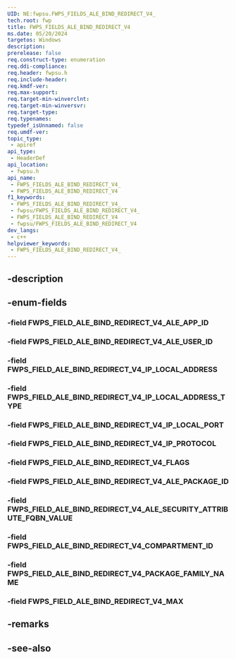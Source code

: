```yaml
---
UID: NE:fwpsu.FWPS_FIELDS_ALE_BIND_REDIRECT_V4_
tech.root: fwp
title: FWPS_FIELDS_ALE_BIND_REDIRECT_V4
ms.date: 05/20/2024
targetos: Windows
description: 
prerelease: false
req.construct-type: enumeration
req.ddi-compliance: 
req.header: fwpsu.h
req.include-header: 
req.kmdf-ver: 
req.max-support: 
req.target-min-winverclnt: 
req.target-min-winversvr: 
req.target-type: 
req.typenames: 
typedef_isUnnamed: false
req.umdf-ver: 
topic_type:
 - apiref
api_type:
 - HeaderDef
api_location:
 - fwpsu.h
api_name:
 - FWPS_FIELDS_ALE_BIND_REDIRECT_V4_
 - FWPS_FIELDS_ALE_BIND_REDIRECT_V4
f1_keywords:
 - FWPS_FIELDS_ALE_BIND_REDIRECT_V4_
 - fwpsu/FWPS_FIELDS_ALE_BIND_REDIRECT_V4_
 - FWPS_FIELDS_ALE_BIND_REDIRECT_V4
 - fwpsu/FWPS_FIELDS_ALE_BIND_REDIRECT_V4
dev_langs:
 - c++
helpviewer_keywords:
 - FWPS_FIELDS_ALE_BIND_REDIRECT_V4_
---
```


## -description

## -enum-fields

### -field FWPS_FIELD_ALE_BIND_REDIRECT_V4_ALE_APP_ID

### -field FWPS_FIELD_ALE_BIND_REDIRECT_V4_ALE_USER_ID

### -field FWPS_FIELD_ALE_BIND_REDIRECT_V4_IP_LOCAL_ADDRESS

### -field FWPS_FIELD_ALE_BIND_REDIRECT_V4_IP_LOCAL_ADDRESS_TYPE

### -field FWPS_FIELD_ALE_BIND_REDIRECT_V4_IP_LOCAL_PORT

### -field FWPS_FIELD_ALE_BIND_REDIRECT_V4_IP_PROTOCOL

### -field FWPS_FIELD_ALE_BIND_REDIRECT_V4_FLAGS

### -field FWPS_FIELD_ALE_BIND_REDIRECT_V4_ALE_PACKAGE_ID

### -field FWPS_FIELD_ALE_BIND_REDIRECT_V4_ALE_SECURITY_ATTRIBUTE_FQBN_VALUE

### -field FWPS_FIELD_ALE_BIND_REDIRECT_V4_COMPARTMENT_ID

### -field FWPS_FIELD_ALE_BIND_REDIRECT_V4_PACKAGE_FAMILY_NAME

### -field FWPS_FIELD_ALE_BIND_REDIRECT_V4_MAX

## -remarks

## -see-also

